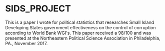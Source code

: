 # SIDS_PROJECT
This is a paper I wrote for political statistics that researches Small Island Developing States government effectiveness on the control of corruption according to World Bank WGI's. This paper received a 98/100 and was presented at the Northeastern Political Science Association in Philadelphia, PA., November 2017.
